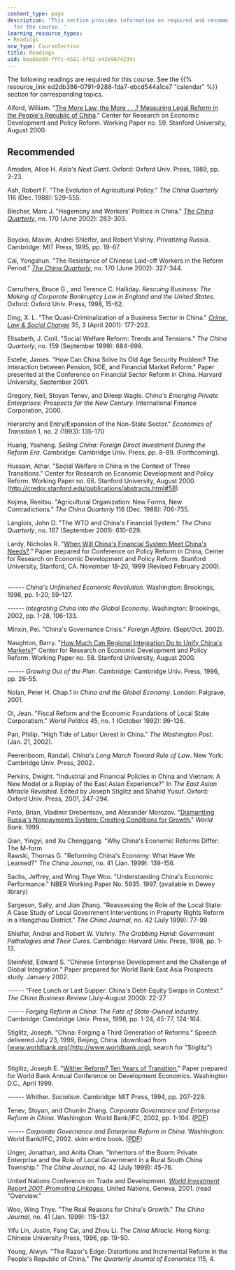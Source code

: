 ```yaml
---
content_type: page
description: 'This section provides information on required and recommended readings
  for the course. '
learning_resource_types:
- Readings
ocw_type: CourseSection
title: Readings
uid: baa6ba90-fffc-4581-9f62-e42e9674234c
---
```


The following readings are required for this course. See the {{% resource_link ed2db386-0791-9288-fda7-ebcd544a1ce7 "calendar" %}} section for corresponding topics.

Alford, William. "[The More Law, the More . . .? Measuring Legal Reform in the People's Republic of China](http://web.stanford.edu/group/siepr/cgi-bin/siepr/?q=system/files/shared/pubs/papers/pdf/credpr59.pdf)." Center for Research on Economic Development and Policy Reform. Working Paper no. 59. Stanford University, August 2000.

Recommended
-----------

Amsden, Alice H. _Asia's Next Giant_. Oxford: Oxford Univ. Press, 1989, pp. 3-23.

Ash, Robert F. "The Evolution of Agricultural Policy." _The China Quarterly_ 116 (Dec. 1988): 529-555.

Blecher, Marc J. "Hegemony and Workers' Politics in China." _[The China Quarterly](http://journals.cambridge.org/action/displayJournal?jid=CQY&volumeId=170&bVolume=y#loc170)_, no. 170 (June 2002): 283-303.  
 

Boycko, Maxim, Andrei Shleifer, and Robert Vishny. _Privatizing Russia_. Cambridge: MIT Press, 1995, pp. 19-67.

Cai, Yongshun. "The Resistance of Chinese Laid-off Workers in the Reform Period." _[The China Quarterly](http://journals.cambridge.org/action/displayJournal?jid=CQY&volumeId=170&bVolume=y#loc170)_, no. 170 (June 2002): 327-344.  
 

Carruthers, Bruce G., and Terence C. Halliday. _Rescuing Business: The Making of Corporate Bankruptcy Law in England and the United States_. Oxford: Oxford Univ. Press, 1998, 15-62.

Ding, X. L. "The Quasi-Criminalization of a Business Sector in China." _[Crime, Law & Social Change](http://link.springer.com/article/10.1023%2FA%3A1011294000877?LI=true)_ 35, 3 (April 2001): 177-202.

Elisabeth, J. Croll. "Social Welfare Reform: Trends and Tensions." _The China Quarterly_, no. 159 (September 1999): 684-699.

Estelle, James. "How Can China Solve Its Old Age Security Problem? The Interaction between Pension, SOE, and Financial Market Reform." Paper presented at the Conference on Financial Sector Reform in China. Harvard University, September 2001.

Gregory, Neil, Stoyan Tenev, and Dileep Wagle. _China's Emerging Private Enterprises: Prospects for the New Century._ International Finance Corporation, 2000.

Hierarchy and Entry/Expansion of the Non-State Sector." _Economics of Transition_ 1, no. 2 (1993): 135-170

Huang, Yasheng. _Selling China: Foreign Direct Investment During the Reform Era_. Cambridge: Cambridge Univ. Press, pp. 8-89. (Forthcoming).

Hussain, Athar. "Social Welfare in China in the Context of Three Transitions." Center for Research on Economic Development and Policy Reform. Working Paper no. 66. Stanford University, August 2000. (http://credpr.stanford.edu/publications/abstracts.html#58)

Kojima, Reeitsu. "Agricultural Organization: New Forms, New Contradictions." _The China Quarterly_ 116 (Dec. 1988): 706-735.

Langlois, John D. "The WTO and China's Financial System." _The China Quarterly_, no. 167 (September 2001): 610-629.

Lardy, Nicholas R. "[When Will China's Financial System Meet China's Needs?](https://kingcenter.stanford.edu/sites/default/files/publications/55wp.pdf)." Paper prepared for Conference on Policy Reform in China, Center for Research on Economic Development and Policy Reform. Stanford University, Stanford, CA. November 18-20, 1999 (Revised February 2000).  
 

\------ _China's Unfinished Economic Revolution_. Washington: Brookings, 1998, pp. 1-20, 59-127.

\------ _Integrating China into the Global Economy_. Washington: Brookings, 2002, pp. 1-28, 106-133.

Minxin, Pei. "China's Governance Crisis." _Foreign Affairs._ (Sept/Oct. 2002).

Naughton, Barry. "[How Much Can Regional Integration Do to Unify China's Markets?](https://pdfs.semanticscholar.org/8be1/2d8904f92b96af8665f3b8655a20db3bbcff.pdf)" Center for Research on Economic Development and Policy Reform. Working Paper no. 58. Stanford University, August 2000.

\------ _Growing Out of the Plan_. Cambridge: Cambridge Univ. Press, 1996, pp. 26-55.

Nolan, Peter H. Chap.1 in _China and the Global Economy_. London: Palgrave, 2001.

Oi, Jean. "Fiscal Reform and the Economic Foundations of Local State Corporatism." _World Politics_ 45, no. 1 (October 1992): 99-126.

Pan, Philip. "High Tide of Labor Unrest in China." _The Washington Post._ (Jan. 21, 2002).

Peerenboom, Randall. _China's Long March Toward Rule of Law_. New York: Cambridge Univ. Press, 2002.

Perkins, Dwight. "Industrial and Financial Policies in China and Vietnam: A New Model or a Replay of the East Asian Experience?" In _The East Asian Miracle Revisited_. Edited by Joseph Stiglitz and Shahid Yusuf. Oxford: Oxford Univ. Press, 2001, 247-294.

Pinto, Brian, Vladimir Drebentsov, and Alexander Morozov. "[Dismantling Russia's Nonpayments System: Creating Conditions for Growth.](http://www.worldbank.org.ru/eng/statistics/nonpayments/)" _World Bank._ 1999.

Qian, Yingyi, and Xu Chenggang. "Why China's Economic Reforms Differ: The M-form  
Rawski, Thomas G. "Reforming China's Economy: What Have We Learned?" _The China Journal_, no. 41 (Jan. 1999): 139-156.

Sachs, Jeffrey, and Wing Thye Woo. "Understanding China's Economic Performance." NBER Working Paper No. 5935. 1997. (available in Dewey library)

Sargeson, Sally, and Jian Zhang. "Reassessing the Role of the Local State: A Case Study of Local Government Interventions in Property Rights Reform in a Hangzhou District." _The China Journal_, no. 42 (July 1999): 77-99.

Shleifer, Andrei and Robert W. Vishny. _The Grabbing Hand: Government Pathologies and Their Cures_. Cambridge: Harvard Univ. Press, 1998, pp. 1-13.

Steinfeld, Edward S. "Chinese Enterprise Development and the Challenge of Global Integration." Paper prepared for World Bank East Asia Prospects study. January 2002.

\------ "Free Lunch or Last Supper: China's Debt-Equity Swaps in Context." _The China Business Review_ (July-August 2000): 22-27

\------ _Forging Reform in China: The Fate of State-Owned Industry_. Cambridge: Cambridge Univ. Press, 1998, pp. 1-24, 45-77, 124-164.

Stiglitz, Joseph. "China: Forging a Third Generation of Reforms." Speech delivered July 23, 1999, Beijing, China. (download from [www.worldbank.org](http://www.worldbank.org), search for "Stiglitz")  
 

Stiglitz, Joseph E. "[Wither Reform? Ten Years of Transition.](http://www.worldbank.org/research/abcde/washington_11/papers.html)" Paper prepared for World Bank Annual Conference on Development Economics. Washington D.C., April 1999.

\------ Whither. _Socialism_. Cambridge: MIT Press, 1994, pp. 207-229.

Tenev, Stoyan, and Chunlin Zhang. _Corporate Governance and Enterprise Reform in China_. Washington: World Bank/IFC, 2002, pp. 1-104. ([PDF](http://www.ifc.org/publications/pubs/corp_gov/frontmatter.pdf))

\------ _Corporate Governance and Enterprise Reform in China_. Washington: World Bank/IFC, 2002. skim entire book. ([PDF](http://www.ifc.org/publications/pubs/corp_gov/frontmatter.pdf))

Unger, Jonathan, and Anita Chan. "Inheritors of the Boom: Private Enterprise and the Role of Local Government in a Rural South China Township." _The China Journal_, no. 42 (July 1999): 45-76.

United Nations Conference on Trade and Development. _[World Investment Report 2001: Promoting Linkages.](https://unctad.org/en/pages/PublicationArchive.aspx?publicationid=656)_ United Nations, Geneva, 2001. (read "Overview."

Woo, Wing Thye. "The Real Reasons for China's Growth." _The China Journal_, no. 41 (Jan. 1999): 115-137.

Yifu Lin, Justin, Fang Cai, and Zhou Li. _The China Miracle_. Hong Kong: Chinese University Press, 1996, pp. 19-50.

Young, Alwyn. "The Razor's Edge: Distortions and Incremental Reform in the People's Republic of China." _The Quarterly Journal of Economics_ 115, 4.